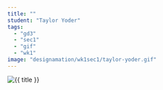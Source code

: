 ```yaml
---
title: ""
student: "Taylor Yoder"
tags:
  - "gd3"
  - "sec1"
  - "gif"
  - "wk1"
image: "designamation/wk1sec1/taylor-yoder.gif"
---
```


<img src="{{urls.media}}/{{ image }}" alt="{{ title }}"/>

